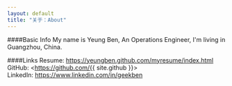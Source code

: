 ```yaml
---
layout: default
title: "关于：About"
---
```

####Basic Info
My name is Yeung Ben, An Operations Engineer, I'm living in Guangzhou, China.  

####Links
    Resume: <https://yeungben.github.com/myresume/index.html>  
    GitHub: <https://github.com/{{ site.github }}>  
    LinkedIn: <https://www.linkedin.com/in/geekben>  
